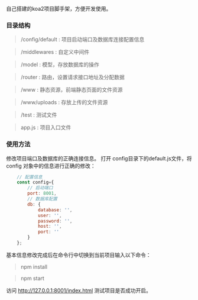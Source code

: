 自己搭建的koa2项目脚手架，方便开发使用。

<h3>目录结构</h3>

> /config/default : 项目启动端口及数据库连接配置信息

> /middlewares : 自定义中间件

> /model : 模型，存放数据库的操作

> /router : 路由，设置请求接口地址及分配数据

> /www : 静态资源，前端静态页面的文件资源

> /www/uploads : 存放上传的文件资源

> /test : 测试文件

> app.js : 项目入口文件


<h3>使用方法</h3>

修改项目端口及数据库的正确连接信息。 打开 config目录下的default.js文件，将 config 对象中的信息进行正确的修改：

```javascript
	// 配置信息
    const config={
        // 启动端口
        port: 8001,
        // 数据库配置
        db: {
            database: '',
            user: '',
            password: '',
            host: '',
            port: ''
        }
    };
```

基本信息修改完成后在命令行中切换到当前项目输入以下命令：

> npm install

> npm start


访问 http://127.0.0.1:8001/index.html 测试项目是否成功开启。

